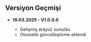 ## Versiyon Geçmişi
<div  align="left"  id="workflow">

<ul>
	<li><b>19.03.2025 - V</b><b id="version">1.0.0.0</b></li>
	<ul>
		<li>Gelişmiş arayüz sunuldu</li>
		<li>Otomatik güncelleştirme eklendi</li>
	</ul>
</ul>

</div>
